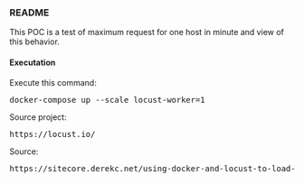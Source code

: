 ### README

This POC is a test of maximum request for one host in minute and view of this behavior.

<h4>Executation</h4>

Execute this command:

<pre>docker-compose up --scale locust-worker=1</pre>

Source project:
<pre>https://locust.io/</pre>

Source:
<pre>https://sitecore.derekc.net/using-docker-and-locust-to-load-test-sitecore/</pre>
